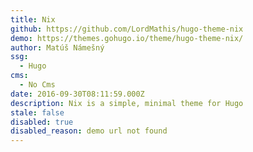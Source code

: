 ```yaml
---
title: Nix
github: https://github.com/LordMathis/hugo-theme-nix
demo: https://themes.gohugo.io/theme/hugo-theme-nix/
author: Matúš Námešný
ssg:
  - Hugo
cms:
  - No Cms
date: 2016-09-30T08:11:59.000Z
description: Nix is a simple, minimal theme for Hugo
stale: false
disabled: true
disabled_reason: demo url not found
---
```


